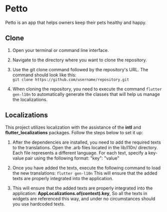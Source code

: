 # Petto
Petto is an app that helps owners keep their pets healthy and happy.

## Clone

1. Open your terminal or command line interface.

2. Navigate to the directory where you want to clone the repository.

3. Use the git clone command followed by the repository's URL. The command should look like this:   
```git clone https://github.com/username/repository.git```

4. When cloning the repository, you need to execute the command  ```flutter gen-l10n```  to automatically generate the classes that will help us manage the localizations.


## Localizations

This project utilizes localization with the assistance of the **intl** and **flutter_localizations** packages. Follow the steps below to set it up:

1. After the dependencies are installed, you need to add the required texts to the translations. Open the .arb files located in the lib/l10n/ directory. Each file represents a different language. For each text, specify a key-value pair using the following format: "key": "value"

2. Once you have added the texts, execute the following command to load the new translations: ```flutter gen-l10n```  This will ensure that the added texts are properly integrated into the application.

3. This will ensure that the added texts are properly integrated into the application: **AppLocalizations.of(context).key**, So all the texts in widgets are referenced this way, and under no circumstances should you use hardcoded texts.

